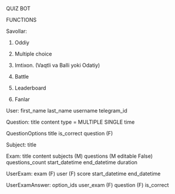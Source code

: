 QUIZ BOT

FUNCTIONS

Savollar:
  1. Oddiy
  2. Multiple choice

1. Imtixon. (Vaqtli va Balli yoki Odatiy)
2. Battle
3. Leaderboard
4. Fanlar




User:
  first_name 
  last_name
  username
  telegram_id

Question:
  title
  content
  type = MULTIPLE SINGLE
  time

QuestionOptions
  title
  is_correct
  question (F)

Subject:
  title


Exam:
  title
  content
  subjects (M)
  questions (M editable False)
  questions_count
  start_datetime
  end_datetime
  duration

UserExam:
  exam (F)
  user  (F)
  score 
  start_datetime
  end_datetime

UserExamAnswer:
  option_ids
  user_exam (F)
  question (F)
  is_correct










